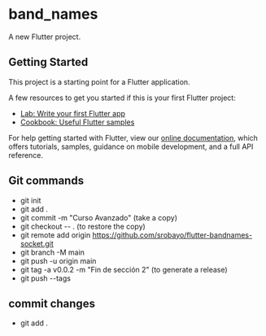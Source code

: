 # band_names

A new Flutter project.

## Getting Started

This project is a starting point for a Flutter application.

A few resources to get you started if this is your first Flutter project:

- [Lab: Write your first Flutter app](https://flutter.dev/docs/get-started/codelab)
- [Cookbook: Useful Flutter samples](https://flutter.dev/docs/cookbook)

For help getting started with Flutter, view our
[online documentation](https://flutter.dev/docs), which offers tutorials,
samples, guidance on mobile development, and a full API reference.

## Git commands

- git init
- git add .
- git commit -m "Curso Avanzado"   (take a copy)
- git checkout -- . (to restore the copy)
- git remote add origin https://github.com/srobayo/flutter-bandnames-socket.git
- git branch -M main
- git push -u origin main
- git tag -a v0.0.2 -m "Fin de sección 2" (to generate a release)
- git push --tags

## commit changes
- git add .